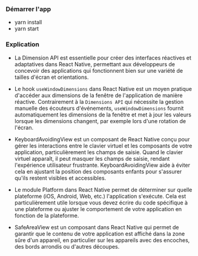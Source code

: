 ### Démarrer l'app 
- yarn install
- yarn start 

### Explication 
- La Dimension API est essentielle pour créer des interfaces réactives et adaptatives dans React Native, permettant aux développeurs de concevoir des applications qui fonctionnent bien sur une variété de tailles d'écran et orientations.
 
- Le hook `useWindowDimensions` dans React Native est un moyen pratique d'accéder aux dimensions de la fenêtre de l'application de manière réactive. Contrairement à la `Dimensions API` qui nécessite la gestion manuelle des écouteurs d'événements, `useWindowDimensions` fournit automatiquement les dimensions de la fenêtre et met à jour les valeurs lorsque les dimensions changent, par exemple lors d'une rotation de l'écran.

- KeyboardAvoidingView est un composant de React Native conçu pour gérer les interactions entre le clavier virtuel et les composants de votre application, particulièrement les champs de saisie. Quand le clavier virtuel apparaît, il peut masquer les champs de saisie, rendant l'expérience utilisateur frustrante. KeyboardAvoidingView aide à éviter cela en ajustant la position des composants enfants pour s'assurer qu'ils restent visibles et accessibles.

- Le module Platform dans React Native permet de déterminer sur quelle plateforme (iOS, Android, Web, etc.) l'application s'exécute. Cela est particulièrement utile lorsque vous devez écrire du code spécifique à une plateforme ou ajuster le comportement de votre application en fonction de la plateforme.

- SafeAreaView est un composant dans React Native qui permet de garantir que le contenu de votre application est affiché dans la zone sûre d'un appareil, en particulier sur les appareils avec des encoches, des bords arrondis ou d'autres découpes.